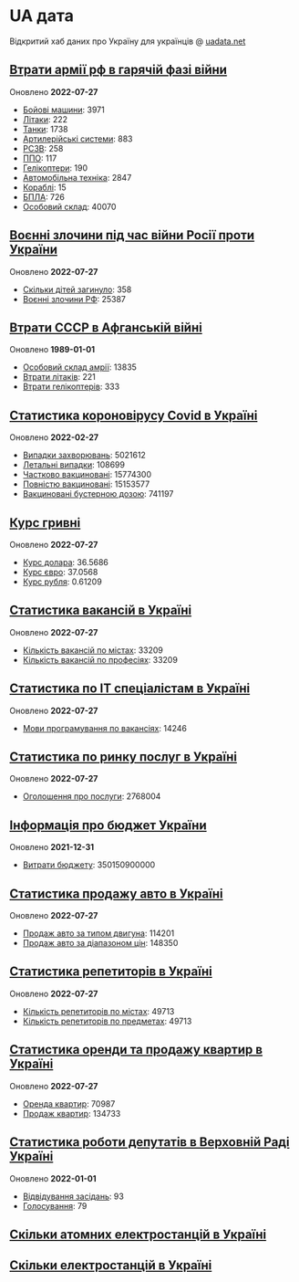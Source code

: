 # UA дата
Відкритий хаб даних про Україну для українців @ [uadata.net](https://uadata.net/)

## [Втрати армії рф в гарячій фазі війни](https://uadata.net/vtraty-rf.data)
Оновлено **2022-07-27**

- [Бойові машини](https://uadata.net/vtraty-rf:bbm.data): 3971
- [Літаки](https://uadata.net/vtraty-rf:planes.data): 222
- [Танки](https://uadata.net/vtraty-rf:tanks.data): 1738
- [Артилерійські системи](https://uadata.net/vtraty-rf:artilery.data): 883
- [РСЗВ](https://uadata.net/vtraty-rf:rszv.data): 258
- [ППО](https://uadata.net/vtraty-rf:ppo.data): 117
- [Гелікоптери](https://uadata.net/vtraty-rf:helicopters.data): 190
- [Автомобільна техніка](https://uadata.net/vtraty-rf:auto.data): 2847
- [Кораблі](https://uadata.net/vtraty-rf:ships.data): 15
- [БПЛА](https://uadata.net/vtraty-rf:bpla.data): 726
- [Особовий склад](https://uadata.net/vtraty-rf.data): 40070

## [Воєнні злочини під час війни Росії проти України](https://uadata.net/zlochiny-rf.data)
Оновлено **2022-07-27**

- [Скільки дітей загинуло](https://uadata.net/zlochiny-rf.data): 358
- [Воєнні злочини РФ](https://uadata.net/zlochiny-rf:registered-crimes.data): 25387

## [Втрати СССР в Афганській війні](https://uadata.net/vtraty-su-in-afgan.data)
Оновлено **1989-01-01**

- [Особовий склад амрії](https://uadata.net/vtraty-su-in-afgan.data): 13835
- [Втрати літаків](https://uadata.net/vtraty-su-in-afgan:soviet-aircraft-losses-in-afgan-war.data): 221
- [Втрати гелікоптерів](https://uadata.net/vtraty-su-in-afgan:soviet-helicopters-losses-in-afgan-war.data): 333

## [Статистика короновірусу Covid в Україні](https://uadata.net/corona.data)
Оновлено **2022-02-27**

- [Випадки захворювань](https://uadata.net/corona.data): 5021612
- [Летальні випадки](https://uadata.net/corona:totla-deaths.data): 108699
- [Частково вакциновані](https://uadata.net/corona:persons-vaccinated.data): 15774300
- [Повністю вакциновані](https://uadata.net/corona:persons-fully-vaccinated.data): 15153577
- [Вакциновані бустерною дозою](https://uadata.net/corona:persons-with-booster.data): 741197

## [Курс гривні](https://uadata.net/kurs-hryvni.data)
Оновлено **2022-07-27**

- [Курс долара](https://uadata.net/kurs-hryvni.data): 36.5686
- [Курс євро](https://uadata.net/kurs-hryvni:euro-to-hryvna.data): 37.0568
- [Курс рубля](https://uadata.net/kurs-hryvni:fubl-to-hryvna.data): 0.61209

## [Статистика вакансій в Україні](https://uadata.net/rynok-praci.data)
Оновлено **2022-07-27**

- [Кількість вакансій по містах](https://uadata.net/rynok-praci.data): 33209
- [Кількість вакансій по професіях](https://uadata.net/rynok-praci:positions.data): 33209

## [Статистика по ІТ спеціалістам в Україні](https://uadata.net/rozrobka-softu.data)
Оновлено **2022-07-27**

- [Мови програмування по вакансіях](https://uadata.net/rozrobka-softu.data): 14246

## [Статистика по ринку послуг в Україні](https://uadata.net/poslugy.data)
Оновлено **2022-07-27**

- [Оголошення про послуги](https://uadata.net/poslugy.data): 2768004

## [Інформація про бюджет України](https://uadata.net/budget.data)
Оновлено **2021-12-31**

- [Витрати бюджету](https://uadata.net/budget.data): 350150900000

## [Статистика продажу авто в Україні](https://uadata.net/automobiles.data)
Оновлено **2022-07-27**

- [Продаж авто за типом двигуна](https://uadata.net/automobiles.data): 114201
- [Продаж авто за діапазоном цін](https://uadata.net/automobiles:auto-prices.data): 148350

## [Статистика репетиторів в Україні](https://uadata.net/tutors.data)
Оновлено **2022-07-27**

- [Кількість репетиторів по містах](https://uadata.net/tutors.data): 49713
- [Кількість репетиторів по предметах](https://uadata.net/tutors:tutor-subjects.data): 49713

## [Статистика оренди та продажу квартир в Україні](https://uadata.net/flats.data)
Оновлено **2022-07-27**

- [Оренда квартир](https://uadata.net/flats.data): 70987
- [Продаж квартир](https://uadata.net/flats:sell-flat.data): 134733

## [Статистика роботи депутатів в Верховній Раді Україні](https://uadata.net/rada-deputats.data)
Оновлено **2022-01-01**

- [Відвідування засідань](https://uadata.net/rada-deputats.data): 93
- [Голосування](https://uadata.net/rada-deputats:deputy-votes.data): 79

## [Скільки атомних електростанцій в Україні](https://uadata.net/skilki-yadenih-stanciy.data)

## [Скільки електростанцій в Україні](https://uadata.net/skilki-electro-stanciy.data)
